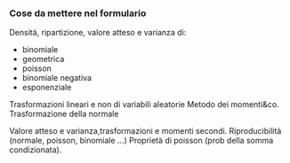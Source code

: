 ### Cose da mettere nel formulario
Densità, ripartizione, valore atteso e varianza di:
- binomiale
- geometrica
- poisson
- binomiale negativa
- esponenziale

Trasformazioni lineari e non di variabili aleatorie
Metodo dei momenti&co.
Trasformazione della normale

Valore atteso e varianza,trasformazioni e momenti secondi.
Riproducibilità (normale, poisson, binomiale ...)
Proprietà di poisson (prob della somma condizionata).
